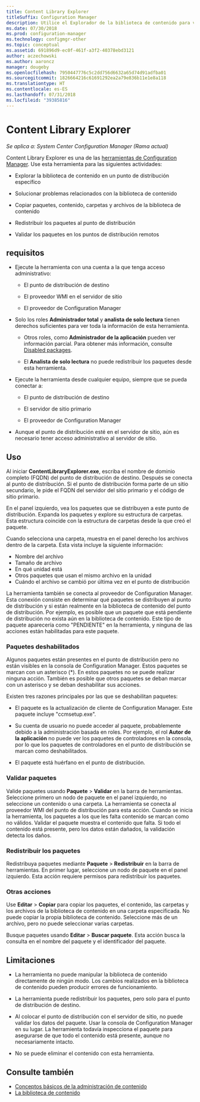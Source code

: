 ```yaml
---
title: Content Library Explorer
titleSuffix: Configuration Manager
description: Utilice el Explorador de la biblioteca de contenido para ver y solucionar problemas de la biblioteca de contenido en un punto de distribución de Configuration Manager.
ms.date: 07/30/2018
ms.prod: configuration-manager
ms.technology: configmgr-other
ms.topic: conceptual
ms.assetid: 691896d9-ec0f-461f-a3f2-40378ebd3121
author: aczechowski
ms.author: aaroncz
manager: dougeby
ms.openlocfilehash: 7950447776c5c2dd756d6632a65d74d91adfba01
ms.sourcegitcommit: 1826664216c61691292ea2a79e836b11e1e8a118
ms.translationtype: HT
ms.contentlocale: es-ES
ms.lasthandoff: 07/31/2018
ms.locfileid: "39385816"
---
```

# <a name="content-library-explorer"></a>Content Library Explorer

*Se aplica a: System Center Configuration Manager (Rama actual)*

Content Library Explorer es una de las [herramientas de Configuration Manager](/sccm/core/support/tools). Use esta herramienta para las siguientes actividades:  

- Explorar la biblioteca de contenido en un punto de distribución específico  

- Solucionar problemas relacionados con la biblioteca de contenido  

- Copiar paquetes, contenido, carpetas y archivos de la biblioteca de contenido  

- Redistribuir los paquetes al punto de distribución  

- Validar los paquetes en los puntos de distribución remotos  



## <a name="requirements"></a>requisitos

- Ejecute la herramienta con una cuenta a la que tenga acceso administrativo:  

    - El punto de distribución de destino  

    - El proveedor WMI en el servidor de sitio  

    - El proveedor de Configuration Manager  

- Solo los roles **Administrador total** y **analista de solo lectura** tienen derechos suficientes para ver toda la información de esta herramienta.  

    - Otros roles, como **Administrador de la aplicación** pueden ver información parcial. Para obtener más información, consulte [Disabled packages](#bkmk_disabled-packages).  

    - El **Analista de solo lectura** no puede redistribuir los paquetes desde esta herramienta.  

- Ejecute la herramienta desde cualquier equipo, siempre que se pueda conectar a:  

    - El punto de distribución de destino  

    - El servidor de sitio primario  

    - El proveedor de Configuration Manager  

- Aunque el punto de distribución esté en el servidor de sitio, aún es necesario tener acceso administrativo al servidor de sitio.  



## <a name="usage"></a>Uso 

Al iniciar **ContentLibraryExplorer.exe**, escriba el nombre de dominio completo (FQDN) del punto de distribución de destino. Después se conecta al punto de distribución. Si el punto de distribución forma parte de un sitio secundario, le pide el FQDN del servidor del sitio primario y el código de sitio primario.

En el panel izquierdo, vea los paquetes que se distribuyen a este punto de distribución. Expanda los paquetes y explore su estructura de carpetas. Esta estructura coincide con la estructura de carpetas desde la que creó el paquete.

Cuando selecciona una carpeta, muestra en el panel derecho los archivos dentro de la carpeta. Esta vista incluye la siguiente información: 
- Nombre del archivo
- Tamaño de archivo
- En qué unidad está
- Otros paquetes que usan el mismo archivo en la unidad
- Cuándo el archivo se cambió por última vez en el punto de distribución

La herramienta también se conecta al proveedor de Configuration Manager. Esta conexión consiste en determinar qué paquetes se distribuyen al punto de distribución y si están realmente en la biblioteca de contenido del punto de distribución. Por ejemplo, es posible que un paquete que está pendiente de distribución no exista aún en la biblioteca de contenido. Este tipo de paquete aparecería como "PENDIENTE" en la herramienta, y ninguna de las acciones están habilitadas para este paquete.


### <a name="bkmk_disabled-packages"></a> Paquetes deshabilitados

Algunos paquetes están presentes en el punto de distribución pero no están visibles en la consola de Configuration Manager. Estos paquetes se marcan con un asterisco (\*). En estos paquetes no se puede realizar ninguna acción. También es posible que otros paquetes se deban marcar con un asterisco y se deban deshabilitar sus acciones. 

Existen tres razones principales por las que se deshabilitan paquetes:  

- El paquete es la actualización de cliente de Configuration Manager. Este paquete incluye "ccmsetup.exe".  

- Su cuenta de usuario no puede acceder al paquete, probablemente debido a la administración basada en roles. Por ejemplo, el rol **Autor de la aplicación** no puede ver los paquetes de controladores en la consola, por lo que los paquetes de controladores en el punto de distribución se marcan como deshabilitados.  

- El paquete está huérfano en el punto de distribución.  


### <a name="validate-packages"></a>Validar paquetes

Valide paquetes usando **Paquete** > **Validar** en la barra de herramientas. Seleccione primero un nodo de paquete en el panel izquierdo, no seleccione un contenido o una carpeta. La herramienta se conecta al proveedor WMI del punto de distribución para esta acción. Cuando se inicia la herramienta, los paquetes a los que les falta contenido se marcan como no válidos. Validar el paquete muestra el contenido que falta. Si todo el contenido está presente, pero los datos están dañados, la validación detecta los daños.


### <a name="redistribute-packages"></a>Redistribuir los paquetes

Redistribuya paquetes mediante **Paquete** > **Redistribuir** en la barra de herramientas. En primer lugar, seleccione un nodo de paquete en el panel izquierdo. Esta acción requiere permisos para redistribuir los paquetes.


### <a name="other-actions"></a>Otras acciones

Use **Editar** > **Copiar** para copiar los paquetes, el contenido, las carpetas y los archivos de la biblioteca de contenido en una carpeta especificada. No puede copiar la propia biblioteca de contenido. Seleccione más de un archivo, pero no puede seleccionar varias carpetas.

Busque paquetes usando **Editar** > **Buscar paquete**. Esta acción busca la consulta en el nombre del paquete y el identificador del paquete.



## <a name="limitations"></a>Limitaciones

- La herramienta no puede manipular la biblioteca de contenido directamente de ningún modo. Los cambios realizados en la biblioteca de contenido pueden producir errores de funcionamiento.  

- La herramienta puede redistribuir los paquetes, pero solo para el punto de distribución de destino.  

- Al colocar el punto de distribución con el servidor de sitio, no puede validar los datos del paquete. Usar la consola de Configuration Manager en su lugar. La herramienta todavía inspecciona el paquete para asegurarse de que todo el contenido está presente, aunque no necesariamente intacto.  

- No se puede eliminar el contenido con esta herramienta.



## <a name="see-also"></a>Consulte también

- [Conceptos básicos de la administración de contenido](/sccm/core/plan-design/hierarchy/fundamental-concepts-for-content-management)
- [La biblioteca de contenido](/sccm/core/plan-design/hierarchy/the-content-library)
